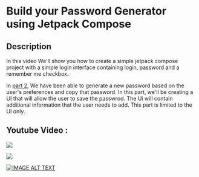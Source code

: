 # Build your Password Generator using Jetpack Compose

## Description
In this video We'll show you how to create a simple jetpack compose project with a simple login interface containing login, password and a remember me checkbox.

In [part 2](https://medium.com/@WhiteBatCodes/create-your-password-generator-in-jetpack-compose-interface-44959b8e1551), We have been able to generate a new password based on the user's preferences and copy that password. In this part, we'll be creating a UI that will allow the user to save the passwrod. The Ui will contain additional information that the user needs to add. This part is limited to the UI only.

## Youtube Video :
[<img src="https://img.shields.io/badge/youtube-%23FF0000.svg?&style=for-the-badge&logo=youtube&logoColor=white" target="_bank"/>](https://youtu.be/JHHVel9Vj10)

[<img src="https://img.shields.io/badge/medium-black.svg?&style=for-the-badge&logo=medium&logoColor=white" target="_bank"/>](https://medium.com/@WhiteBatCodes/create-your-password-generator-in-jetpack-compose-part-3-password-edit-ui-12d8287ddac8)


[![IMAGE ALT TEXT](https://i3.ytimg.com/vi/JHHVel9Vj10/maxresdefault.jpg)](https://youtu.be/JHHVel9Vj10)
